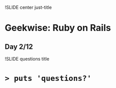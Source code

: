 !SLIDE center just-title
# Geekwise: Ruby on Rails

## Day 2/12


!SLIDE questions title

# `> puts 'questions?'`

